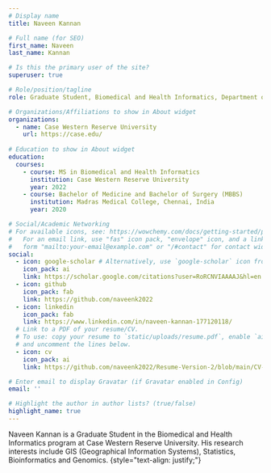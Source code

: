 ```yaml
---
# Display name
title: Naveen Kannan

# Full name (for SEO)
first_name: Naveen
last_name: Kannan

# Is this the primary user of the site?
superuser: true

# Role/position/tagline
role: Graduate Student, Biomedical and Health Informatics, Department of Population and Quantitative Health Sciences

# Organizations/Affiliations to show in About widget
organizations:
  - name: Case Western Reserve University
    url: https://case.edu/
    
# Education to show in About widget
education:
  courses:
    - course: MS in Biomedical and Health Informatics
      institution: Case Western Reserve University
      year: 2022
    - course: Bachelor of Medicine and Bachelor of Surgery (MBBS)
      institution: Madras Medical College, Chennai, India
      year: 2020

# Social/Academic Networking
# For available icons, see: https://wowchemy.com/docs/getting-started/page-builder/#icons
#   For an email link, use "fas" icon pack, "envelope" icon, and a link in the
#   form "mailto:your-email@example.com" or "/#contact" for contact widget.
social:
  - icon: google-scholar # Alternatively, use `google-scholar` icon from `ai` icon pack
    icon_pack: ai
    link: https://scholar.google.com/citations?user=RoRCNVIAAAAJ&hl=en
  - icon: github
    icon_pack: fab
    link: https://github.com/naveenk2022
  - icon: linkedin
    icon_pack: fab
    link: https://www.linkedin.com/in/naveen-kannan-177120118/
  # Link to a PDF of your resume/CV.
  # To use: copy your resume to `static/uploads/resume.pdf`, enable `ai` icons in `params.yaml`,
  # and uncomment the lines below.
  - icon: cv
    icon_pack: ai
    link: https://github.com/naveenk2022/Resume-Version-2/blob/main/CV-Vers2.pdf

# Enter email to display Gravatar (if Gravatar enabled in Config)
email: ''

# Highlight the author in author lists? (true/false)
highlight_name: true
---
```


Naveen Kannan is a Graduate Student in the Biomedical and Health Informatics program at Case Western Reserve University. His research interests include GIS (Geographical Information Systems), Statistics, Bioinformatics and Genomics. 
{style="text-align: justify;"}

